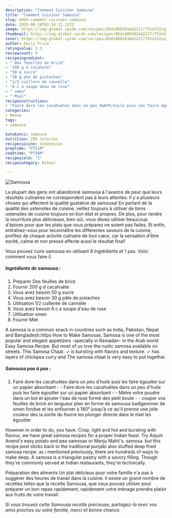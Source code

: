 ```yaml
---
description: "Comment Cuisiner Samousa"
title: "Comment Cuisiner Samousa"
slug: 6095-comment-cuisiner-samousa
date: 2020-08-18T02:34:12.227Z
image: https://img-global.cpcdn.com/recipes/85dc88b583ab2217/751x532cq70/samousa-photo-principale-de-la-recette.jpg
thumbnail: https://img-global.cpcdn.com/recipes/85dc88b583ab2217/751x532cq70/samousa-photo-principale-de-la-recette.jpg
cover: https://img-global.cpcdn.com/recipes/85dc88b583ab2217/751x532cq70/samousa-photo-principale-de-la-recette.jpg
author: Emily Price
ratingvalue: 3.3
reviewcount: 9
recipeingredient:
- " Des feuilles de brick"
- "200 g d cacahute"
- "50 g sucre"
- "30 g pte de pistaches"
- "1/2 cuillere de cannelle"
- "6 c a soupe deau de rose"
- " smen"
- " Miel"
recipeinstructions:
- "Faire dore les cacahuètes dans un peu d&#39;huile puis les faire égoutter sur un papier absorbant  Faire dore les cacahuètes dans un peu d&#39;huile puis les faire égoutter sur un papier absorbant  Mètre votre poudre dans un bol et ajouter l&#39;eau de rose formé des petit boule   couper vos feuilles de brick en langueur plier en forme de samousa badigeonner de smen fondue et les enfourner à 180° jusqu’à ce qu&#39;il prenne une jolie couleur des la sorite du fourre les plonger directe dans le miel les égoutter"
categories:
- Resep
tags:
- samousa

katakunci: samousa 
nutrition: 295 calories
recipecuisine: Indonesian
preptime: "PT21M"
cooktime: "PT36M"
recipeyield: "1"
recipecategory: Dinner

---
```



![Samousa](https://img-global.cpcdn.com/recipes/85dc88b583ab2217/751x532cq70/samousa-photo-principale-de-la-recette.jpg)

La plupart des gens ont abandonné samousa à l'avance de peur que leurs résultats culinaires ne correspondent pas à leurs attentes. Il y a plusieurs choses qui affectent la qualité gustative de samousa! En partant de la qualité des ustensiles de cuisine, veillez toujours à utiliser de bons ustensiles de cuisine toujours en bon état et propres. De plus, pour rendre la nourriture plus délicieuse, bien sûr, vous devez utiliser beaucoup d'épices pour que les plats que vous préparez ne soient pas fades. Et enfin, entraînez-vous pour reconnaître les différentes saveurs de la cuisine, profitez de chaque activité culinaire de tout cœur, car la sensation d'être excité, calme et non pressé affecte aussi le résultat final!

<!--inarticleads1-->

Vous pouvez cuire samousa en utilisant 8 Ingrédients et 1 pas. Voici comment vous faire il.

##### Ingrédients de samousa :

1. Préparer  Des feuilles de brick
1. Fournir 200 g d cacahuète
1. Vous avez besoin 50 g sucre
1. Vous avez besoin 30 g pâte de pistaches
1. Utilisation 1/2 cuillerée de cannelle
1. Vous avez besoin 6 c a soupe d&#39;eau de rose
1. Utilisation  smen
1. Fournir  Miel


A samosa is a common snack in countries such as India, Pakistan, Nepal and Bangladesh.https How to Make Samosas. Samosa is one of the most popular and elegant appetizers -specially in Ramadan- in the Arab world Easy Samosa Recipe. But most of us love the rustic samosa available on streets. This Samosa Chaat. ✓ is bursting with flavors and texture. ✓ has layers of chickpea curry and The samosa chaat is very easy to put together. 

<!--inarticleads2-->

##### Samousa pas à pas :

1. Faire dore les cacahuètes dans un peu d&#39;huile puis les faire égoutter sur un papier absorbant -  - Faire dore les cacahuètes dans un peu d&#39;huile puis les faire égoutter sur un papier absorbant -  - Mètre votre poudre dans un bol et ajouter l&#39;eau de rose formé des petit boule  -  - couper vos feuilles de brick en langueur plier en forme de samousa badigeonner de smen fondue et les enfourner à 180° jusqu’à ce qu&#39;il prenne une jolie couleur des la sorite du fourre les plonger directe dans le miel les égoutter


However in order to do, you have. Crisp, light and hot and bursting with flavour, we have great samosa recipes for a proper Indian feast. Try Anjum Anand&#39;s easy potato and pea samosas or Manju Mahli&#39;s. samosa. but this recipe post sticks back to the traditional punjabi aloo stuffed deep fried samosa recipe. as i mentioned previously, there are hundreds of ways to make deep. A samosa is a triangular pastry with a savory filling. Though they&#39;re commonly served at Indian restaurants, they&#39;re technically. 

<!--inarticleads1-->

<p>
Préparation des aliments Un plat délicieux pour votre famille n'a pas à suggérer des heures de travail dans la cuisine. Il existe un grand nombre de recettes telles que la recette Samousa, que vous pouvez utiliser pour préparer un bon repas rapidement, rapidement votre ménage prendra plaisir aux fruits de votre travail.
</p>

<p>
<i>Si vous trouvez cette Samousa recette précieuse, partagez-la avec vos amis proches ou votre famille, merci et bonne chance.</i>
</p>

